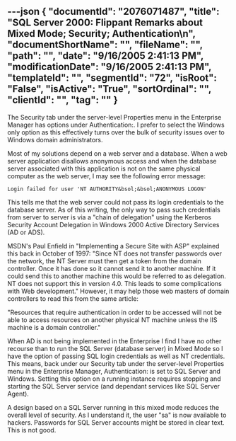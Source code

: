 ---json
{
  "documentId": "2076071487",
  "title": "SQL Server 2000: Flippant Remarks about Mixed Mode; Security; Authentication\n",
  "documentShortName": "",
  "fileName": "",
  "path": "",
  "date": "9/16/2005 2:41:13 PM",
  "modificationDate": "9/16/2005 2:41:13 PM",
  "templateId": "",
  "segmentId": "72",
  "isRoot": "False",
  "isActive": "True",
  "sortOrdinal": "",
  "clientId": "",
  "tag": ""
}
---

The Security tab under the server-level Properties menu in the Enterprise Manager has options under Authentication:. I prefer to select the Windows only option as this effectively turns over the bulk of security issues over to Windows domain administrators.

Most of my solutions depend on a web server and a database. When a web server application disallows anonymous access and when the database server associated with this application is not on the same physical computer as the web server, I may see the following error message:

    Login failed for user 'NT AUTHORITY&bsol;&bsol;ANONYMOUS LOGON'

This tells me that the web server could not pass its login credentials to the database server. As of this writing, the only way to pass such credentials from server to server is via a &quot;chain of delegation&quot; using the Kerberos Security Account Delegation in Windows 2000 Active Directory Services (AD or ADS).

MSDN's Paul Enfield in &quot;Implementing a Secure Site with ASP&quot; explained this back in October of 1997: &quot;Since NT does not transfer passwords over the network, the NT Server must then get a token from the domain controller. Once it has done so it cannot send it to another machine. If it could send this to another machine this would be referred to as delegation. NT does not support this in version 4.0. This leads to some complications with Web development.&quot; However, it may help those web masters of domain controllers to read this from the same article:

&quot;Resources that require authentication in order to be accessed will not be able to access resources on another physical NT machine unless the IIS machine is a domain controller.&quot;

When AD is not being implemented in the Enterprise I find I have no other recourse than to run the SQL Server (database server) in Mixed Mode so I have the option of passing SQL login credentials as well as NT credentials. This means, back under our Security tab under the server-level Properties menu in the Enterprise Manager, Authentication: is set to SQL Server and Windows. Setting this option on a running instance requires stopping and starting the SQL Server service (and dependant services like SQL Server Agent).

A design based on a SQL Server running in this mixed mode reduces the overall level of security. As I understand it, the user &quot;sa&quot; is now available to hackers. Passwords for SQL Server accounts might be stored in clear text. This is not good.
